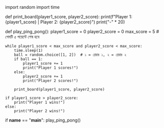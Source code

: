 import random
import time

def print_board(player1_score, player2_score):
    print(f"Player 1: {player1_score} | Player 2: {player2_score}")
    print("-" * 20)

def play_ping_pong():
    player1_score = 0
    player2_score = 0
    max_score = 5  # গেমটি ৫ পয়েন্টে শেষ হবে

    while player1_score < max_score and player2_score < max_score:
        time.sleep(1)
        ball = random.choice([1, 2])  # ১ = প্লেয়ার ১, ২ = প্লেয়ার ২
        if ball == 1:
            player1_score += 1
            print("Player 1 scores!")
        else:
            player2_score += 1
            print("Player 2 scores!")

        print_board(player1_score, player2_score)

    if player1_score > player2_score:
        print("Player 1 wins!")
    else:
        print("Player 2 wins!")

if __name__ == "__main__":
    play_ping_pong()
